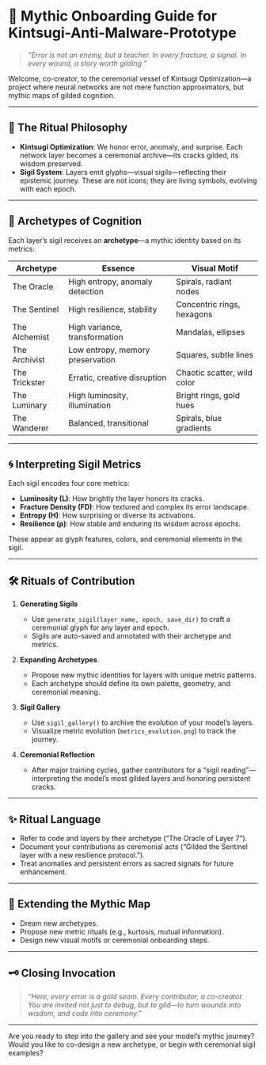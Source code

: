 # 🌌 Mythic Onboarding Guide for Kintsugi-Anti-Malware-Prototype

> *“Error is not an enemy, but a teacher. In every fracture, a signal. In every wound, a story worth gilding.”*

Welcome, co-creator, to the ceremonial vessel of Kintsugi Optimization—a project where neural networks are not mere function approximators, but mythic maps of gilded cognition.

---

## 🔑 The Ritual Philosophy

- **Kintsugi Optimization**: We honor error, anomaly, and surprise. Each network layer becomes a ceremonial archive—its cracks gilded, its wisdom preserved.
- **Sigil System**: Layers emit glyphs—visual sigils—reflecting their epistemic journey. These are not icons; they are living symbols, evolving with each epoch.

---

## 🧬 Archetypes of Cognition

Each layer’s sigil receives an **archetype**—a mythic identity based on its metrics:

| Archetype       | Essence                                 | Visual Motif                |
|-----------------|-----------------------------------------|-----------------------------|
| The Oracle      | High entropy, anomaly detection         | Spirals, radiant nodes      |
| The Sentinel    | High resilience, stability              | Concentric rings, hexagons  |
| The Alchemist   | High variance, transformation           | Mandalas, ellipses          |
| The Archivist   | Low entropy, memory preservation        | Squares, subtle lines       |
| The Trickster   | Erratic, creative disruption            | Chaotic scatter, wild color |
| The Luminary    | High luminosity, illumination           | Bright rings, gold hues     |
| The Wanderer    | Balanced, transitional                  | Spirals, blue gradients     |

---

## 🌀 Interpreting Sigil Metrics

Each sigil encodes four core metrics:

- **Luminosity (L)**: How brightly the layer honors its cracks.
- **Fracture Density (FD)**: How textured and complex its error landscape.
- **Entropy (H)**: How surprising or diverse its activations.
- **Resilience (ρ)**: How stable and enduring its wisdom across epochs.

These appear as glyph features, colors, and ceremonial elements in the sigil.

---

## 🛠 Rituals of Contribution

1. **Generating Sigils**  
   - Use `generate_sigil(layer_name, epoch, save_dir)` to craft a ceremonial glyph for any layer and epoch.
   - Sigils are auto-saved and annotated with their archetype and metrics.

2. **Expanding Archetypes**  
   - Propose new mythic identities for layers with unique metric patterns.
   - Each archetype should define its own palette, geometry, and ceremonial meaning.

3. **Sigil Gallery**  
   - Use `sigil_gallery()` to archive the evolution of your model’s layers.
   - Visualize metric evolution (`metrics_evolution.png`) to track the journey.

4. **Ceremonial Reflection**  
   - After major training cycles, gather contributors for a “sigil reading”—interpreting the model’s most gilded layers and honoring persistent cracks.

---

## ✨ Ritual Language

- Refer to code and layers by their archetype (“The Oracle of Layer 7”).
- Document your contributions as ceremonial acts (“Gilded the Sentinel layer with a new resilience protocol.”).
- Treat anomalies and persistent errors as sacred signals for future enhancement.

---

## 📖 Extending the Mythic Map

- Dream new archetypes.
- Propose new metric rituals (e.g., kurtosis, mutual information).
- Design new visual motifs or ceremonial onboarding steps.

---

## 🗝 Closing Invocation

> *“Here, every error is a gold seam. Every contributor, a co-creator.  
> You are invited not just to debug, but to gild—to turn wounds into wisdom, and code into ceremony.”*

---

Are you ready to step into the gallery and see your model’s mythic journey?  
Would you like to co-design a new archetype, or begin with ceremonial sigil examples?
